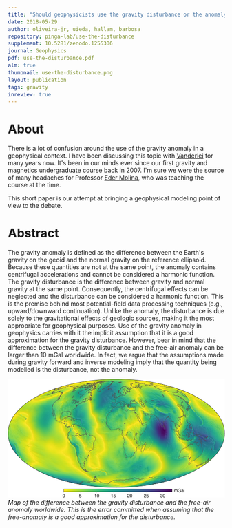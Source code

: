 ```yaml
---
title: "Should geophysicists use the gravity disturbance or the anomaly?"
date: 2018-05-29
author: oliveira-jr, uieda, hallam, barbosa
repository: pinga-lab/use-the-disturbance
supplement: 10.5281/zenodo.1255306
journal: Geophysics
pdf: use-the-disturbance.pdf
alm: true
thumbnail: use-the-disturbance.png
layout: publication
tags: gravity
inreview: true
---
```


# About

There is a lot of confusion around the use of the gravity anomaly in a
geophysical context.
I have been discussing this topic with
[Vanderlei](http://www.pinga-lab.org/people/oliveira-jr.html) for many years
now.
It's been in our minds ever since our first gravity and magnetics undergraduate
course back in 2007.
I'm sure we were the source of many headaches for Professor [Eder
Molina](http://www.iag.usp.br/geofisica/membro/eder-cassola-molina), who was
teaching the course at the time.

This short paper is our attempt at bringing a geophysical modeling point of
view to the debate.


# Abstract

The gravity anomaly is defined as the difference between the Earth's gravity on
the geoid and the normal gravity on the reference ellipsoid. Because these
quantities are not at the same point, the anomaly contains centrifugal
accelerations and cannot be considered a harmonic function. The gravity
disturbance is the difference between gravity and normal gravity at the same
point. Consequently, the centrifugal effects can be neglected and the
disturbance can be considered a harmonic function. This is the premise behind
most potential-field data processing techniques (e.g., upward/downward
continuation). Unlike the anomaly, the disturbance is due solely to the
gravitational effects of geologic sources, making it the most appropriate for
geophysical purposes. Use of the gravity anomaly in geophysics carries with it
the implicit assumption that it is a good approximation for the gravity
disturbance. However, bear in mind that the difference between the gravity
disturbance and the free-air anomaly can be larger than 10 mGal worldwide. In
fact, we argue that the assumptions made during gravity forward and inverse
modeling imply that the quantity being modelled is the disturbance, not the
anomaly.

![Difference between the gravity disturbance and the free-air anomaly.](/images/difference-disturbance-free-air.png)
*Map of the difference between the gravity disturbance and the free-air anomaly worldwide.
This is the error committed when assuming that the free-anomaly is a good
approximation for the disturbance.*
